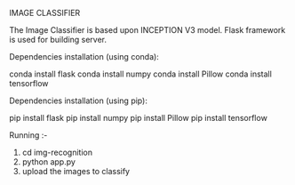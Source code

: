 IMAGE CLASSIFIER

The Image Classifier is based upon INCEPTION V3 model.
Flask framework is used for building server.

Dependencies installation (using conda):

  conda install flask
  conda install numpy
  conda install Pillow
  conda install tensorflow

Dependencies installation (using pip):

  pip install flask
  pip install numpy
  pip install Pillow
  pip install tensorflow

Running :-

1. cd img-recognition
2. python app.py
3. upload the images to classify
